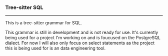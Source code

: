 ### Tree-sitter SQL
---

This is a tree-sitter grammar for SQL.

This grammar is still in development and is not ready for use. It's currently being used for a project I'm working on
and is foucused on the PostgreSQL dialect. For now I will also only focus on select statements as the project this is
being used for is an data engineering tool.
